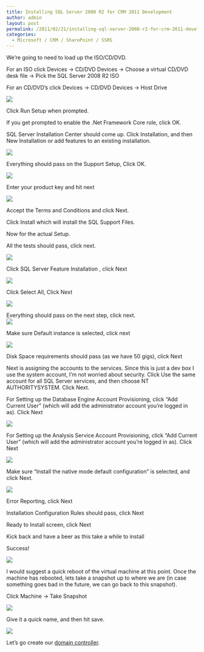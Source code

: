 ```yaml
---
title: Installing SQL Server 2008 R2 for CRM 2011 Development
author: admin
layout: post
permalink: /2011/02/21/installing-sql-server-2008-r2-for-crm-2011-development/
categories:
  - Microsoft / CRM / SharePoint / SSRS
---
```



We’re going to need to load up the ISO/CD/DVD.

For an ISO click Devices -> CD/DVD Devices -> Choose a virtual CD/DVD desk file -> Pick the SQL Server 2008 R2 ISO

For an CD/DVD’s click Devices -> CD/DVD Devices -> Host Drive 

![][2]

 [2]: /images/old/SQL_Server_Device.png

Click Run Setup when prompted.

If you get prompted to enable the .Net Framework Core role, click OK.

SQL Server Installation Center should come up. Click Installation, and then New Installation or add features to an existing installation.

![][3]

 [3]: /images/old/SQL_Server_Installation_Center.png

Everything should pass on the Support Setup, Click OK.

![][4]

 [4]: /images/old/SQL_Server_Support_Rules.png

Enter your product key and hit next

![][5]

 [5]: /images/old/SQL_Server_Key.png

Accept the Terms and Conditions and click Next.

Click Install which will install the SQL Support Files.

Now for the actual Setup.

All the tests should pass, click next.

![][6]

 [6]: /images/old/SQL_Server_More_Support_Rules.png

Click SQL Server Feature Installation , click Next

![][7]

 [7]: /images/old/SQL_Server_Setup_Role.png

Click Select All, Click Next

![][8]

 [8]: /images/old/SQL_Server_Feature_Selection.png

Everything should pass on the next step, click next.  
![][9]

 [9]: /images/old/SQL_Server_Installation_Rules.png

Make sure Default instance is selected, click next

![][10]

 [10]: /images/old/SQL_Server_Instance_Configuration.png

Disk Space requirements should pass (as we have 50 gigs), click Next

Next is assigning the accounts to the services. Since this is just a dev box I use the system account, I’m not worried about security. Click Use the same account for all SQL Server services, and then choose NT AUTHORITYSYSTEM. Click Next.

For Setting up the Database Engine Account Provisioning, click “Add Current User” (which will add the administrator account you’re logged in as). Click Next

![][11]

 [11]: /images/old/SQL_Server_Database_Engine_Config.png

For Setting up the Analysis Service Account Provisioning, click “Add Current User” (which will add the administrator account you’re logged in as). Click Next

![][12]

 [12]: /images/old/SQL_Server_Analysis_Services.png

Make sure “Install the native mode default configuration” is selected, and click Next.

![][13]

 [13]: /images/old/SQL_Server_Reporting_Services_Config.png

Error Reporting, click Next

Installation Configuration Rules should pass, click Next

Ready to Install screen, click Next

Kick back and have a beer as this take a while to install

Success!

![][14]

 [14]: /images/old/SQL_Server_Config.png

I would suggest a quick reboot of the virtual machine at this point. Once the machine has rebooted, lets take a snapshot up to where we are (in case something goes bad in the future, we can go back to this snapshot).

Click Machine -> Take Snapshot

![][15]

 [15]: /images/old/SQL_Server_Snapshot.png

Give it a quick name, and then hit save.

![][16]

 [16]: /images/old/SQL_Server_Snapshot_Name.png

Let’s go create our [domain controller][17].

 [17]: http://www.ryanonrails.com/2011/02/21/creating-a-domain-controller/